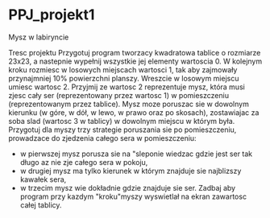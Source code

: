 # PPJ_projekt1
Mysz w labiryncie

Tresc projektu
Przygotuj program tworzacy kwadratowa tablice o rozmiarze 23x23, a nastepnie wypełnij
wszystkie jej elementy wartoscia 0. W kolejnym kroku rozmiesc w losowych miejscach
wartosci 1, tak aby zajmowały przynajmniej 10% powierzchni planszy. Wreszcie w losowym
miejscu umiesc wartosc 2.
Przyjmij ze wartosc 2 reprezentuje mysz, która musi zjesc cały ser (reprezentowany
przez wartosc 1) w pomieszczeniu (reprezentowanym przez tablice). Mysz moze poruszac
sie w dowolnym kierunku (w góre, w dół, w lewo, w prawo oraz po skosach), zostawiajac
za soba slad (wartosc 3 w tablicy) w dowolnym miejscu w którym była.
Przygotuj dla myszy trzy strategie poruszania sie po pomieszczeniu, prowadzace do
zjedzenia całego sera w pomieszczeniu:
- w pierwszej mysz porusza sie na "sleponie wiedzac gdzie jest ser tak długo az nie
zje całego sera w pokoju,
- w drugiej mysz ma tylko kierunek w którym znajduje sie najblizszy kawałek sera,
- w trzecim mysz wie dokładnie gdzie znajduje sie ser.
Zadbaj aby program przy kazdym "kroku"myszy wyswietlał na ekran zawartosc całej
tablicy.
